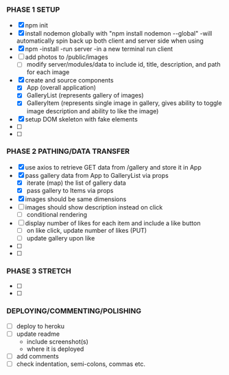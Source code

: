 ### PHASE 1 SETUP
- [x] npm init
- [x] install nodemon globally with "npm install nodemon --global"
    -will automatically spin back up both client and server side when using
- [x] npm
    -install
    -run server
    -in a new terminal run client
- [ ] add photos to /public/images
    - [ ] modify server/modules/data to include id, title, description, and path for each image
- [x] create and source components
    - [x] App (overall application)
    - [x] GalleryList (represents gallery of images)
    - [x] GalleryItem (represents single image in gallery, gives ability to toggle image description
    and ability to like the image)
- [x] setup DOM skeleton with fake elements
- [ ] 
- [ ]


### PHASE 2 PATHING/DATA TRANSFER
- [x] use axios to retrieve GET data from /gallery and store it in App
- [x] pass gallery data from App to GalleryList via props
    - [x] iterate (map) the list of gallery data
    - [x] pass gallery to Items via props
- [x] images should be same dimensions
- [ ] images should show description instead on click
    - [ ] conditional rendering
- [ ] display number of likes for each item and include a like button
    - [ ] on like click, update number of likes (PUT)
    - [ ] update gallery upon like
- [ ] 
- [ ]


### PHASE 3 STRETCH
- [ ]
- [ ]


### DEPLOYING/COMMENTING/POLISHING
- [ ] deploy to heroku
- [ ] update readme
    - include screenshot(s)
    - where it is deployed
- [ ] add comments
- [ ] check indentation, semi-colons, commas etc.